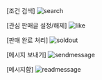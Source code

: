 [조건 검색]
![search](https://github.com/dkdiek/fproject_sts3/assets/144099638/3f6f5dae-a0ee-44de-8479-6cd1cc9e886f)

[관심 판매글 설정/해제]
![like](https://github.com/dkdiek/fproject_sts3/assets/144099638/7bbf9187-725b-47f8-831b-62c794a467d2)

[판매 완료 처리]
![soldout](https://github.com/dkdiek/fproject_sts3/assets/144099638/1e59c0b9-a84c-4fba-bb06-6a70060ab787)

[메시지 보내기]
![sendmessage](https://github.com/dkdiek/FinalProject/assets/144099638/835a0763-2947-420c-8fa9-4a771f4078a3)

[메시지함]
![readmessage](https://github.com/dkdiek/fproject_sts3/assets/144099638/1ea5e3c6-c2f7-4eb1-a6cc-0fc980d16205)
